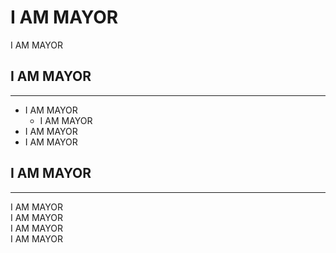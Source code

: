 # I AM MAYOR
I AM MAYOR

## I AM MAYOR
----
* I AM MAYOR
  * I AM MAYOR
* I AM MAYOR
* I AM MAYOR

## I AM MAYOR
----
I AM MAYOR\
I AM MAYOR\
I AM MAYOR\
I AM MAYOR
